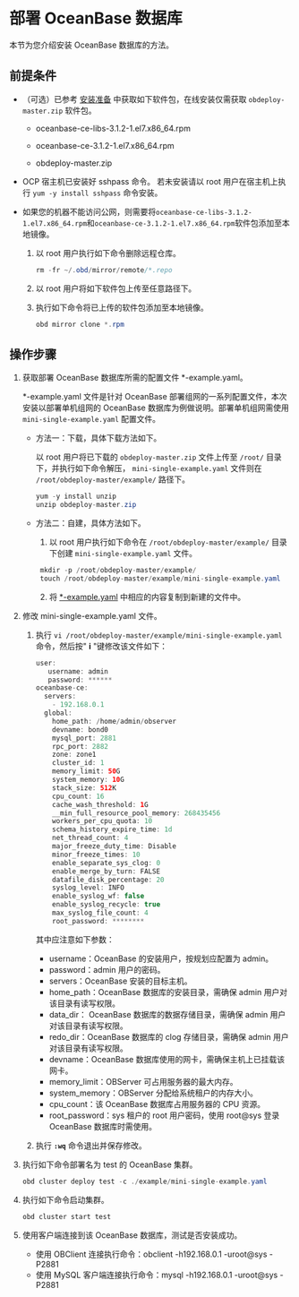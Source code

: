 # 部署 OceanBase 数据库

本节为您介绍安装 OceanBase 数据库的方法。

## 前提条件

* （可选）已参考 [安装准备](../4.installation-preparation.md) 中获取如下软件包，在线安装仅需获取 `obdeploy-master.zip` 软件包。

  * oceanbase-ce-libs-3.1.2-1.el7.x86_64.rpm

  * oceanbase-ce-3.1.2-1.el7.x86_64.rpm

  * obdeploy-master.zip

* OCP 宿主机已安装好 sshpass 命令。
  若未安装请以 root 用户在宿主机上执行 `yum -y install sshpass` 命令安装。
  
* 如果您的机器不能访问公网，则需要将`oceanbase-ce-libs-3.1.2-1.el7.x86_64.rpm`和`oceanbase-ce-3.1.2-1.el7.x86_64.rpm`软件包添加至本地镜像。
  1. 以 root 用户执行如下命令删除远程仓库。

       ```java
       rm -fr ~/.obd/mirror/remote/*.repo
       ```

  2. 以 root 用户将如下软件包上传至任意路径下。

  3. 执行如下命令将已上传的软件包添加至本地镜像。

      ```java
      obd mirror clone *.rpm
      ```

## 操作步骤

1. 获取部署 OceanBase 数据库所需的配置文件 \*-example.yaml。

   \*-example.yaml 文件是针对 OceanBase 部署组网的一系列配置文件，本次安装以部署单机组网的 OceanBase 数据库为例做说明。部署单机组网需使用 `mini-single-example.yaml` 配置文件。
   * 方法一：下载，具体下载方法如下。

     以 root 用户将已下载的 `obdeploy-master.zip` 文件上传至 `/root/` 目录下，并执行如下命令解压， `mini-single-example.yaml` 文件则在 `/root/obdeploy-master/example/` 路径下。

     ```java
     yum -y install unzip
     unzip obdeploy-master.zip
     ```

   * 方法二：自建，具体方法如下。

     1. 以 root 用户执行如下命令在 `/root/obdeploy-master/example/` 目录下创建 `mini-single-example.yaml` 文件。

       ```java
        mkdir -p /root/obdeploy-master/example/
        touch /root/obdeploy-master/example/mini-single-example.yaml
        ```

     2. 将 [\*-example.yaml](../8.deploy-appendix/2.example-yaml.md) 中相应的内容复制到新建的文件中。

2. 修改 mini-single-example.yaml 文件。

   1. 执行 `vi /root/obdeploy-master/example/mini-single-example.yaml` 命令，然后按" **i** "键修改该文件如下：

      ```java
      user:
         username: admin
         password: ******
      oceanbase-ce:
        servers:
          - 192.168.0.1
        global:
          home_path: /home/admin/observer
          devname: bond0
          mysql_port: 2881
          rpc_port: 2882
          zone: zone1
          cluster_id: 1
          memory_limit: 50G
          system_memory: 10G
          stack_size: 512K
          cpu_count: 16
          cache_wash_threshold: 1G
          __min_full_resource_pool_memory: 268435456
          workers_per_cpu_quota: 10
          schema_history_expire_time: 1d
          net_thread_count: 4
          major_freeze_duty_time: Disable
          minor_freeze_times: 10
          enable_separate_sys_clog: 0
          enable_merge_by_turn: FALSE
          datafile_disk_percentage: 20
          syslog_level: INFO
          enable_syslog_wf: false
          enable_syslog_recycle: true
          max_syslog_file_count: 4
          root_password: ********
      ```

      其中应注意如下参数：
      * username：OceanBase 的安装用户，按规划应配置为 admin。
      * password：admin 用户的密码。
      * servers：OceanBase 安装的目标主机。
      * home_path：OceanBase 数据库的安装目录，需确保 admin 用户对该目录有读写权限。
      * data_dir： OceanBase 数据库的数据存储目录，需确保 admin 用户对该目录有读写权限。
      * redo_dir：OceanBase 数据库的 clog 存储目录，需确保 admin 用户对该目录有读写权限。
      * devname：OceanBase 数据库使用的网卡，需确保主机上已挂载该网卡。
      * memory_limit：OBServer 可占用服务器的最大内存。
      * system_memory：OBServer 分配给系统租户的内存大小。
      * cpu_count：该 OceanBase 数据库占用服务器的 CPU 资源。
      * root_password：sys 租户的 root 用户密码，使用 root@sys 登录 OceanBase 数据库时需使用。

   2. 执行 **`:wq`** 命令退出并保存修改。

3. 执行如下命令部署名为 test 的 OceanBase 集群。

   ```java
   obd cluster deploy test -c ./example/mini-single-example.yaml
   ```

4. 执行如下命令启动集群。

   ```java
   obd cluster start test
   ```

5. 使用客户端连接到该 OceanBase 数据库，测试是否安装成功。

   * 使用 OBClient 连接执行命令：obclient -h192.168.0.1 -uroot@sys -P2881
   * 使用 MySQL 客户端连接执行命令：mysql -h192.168.0.1 -uroot@sys -P2881

